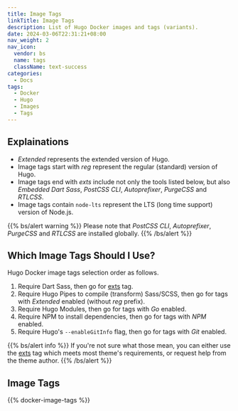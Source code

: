 ```yaml
---
title: Image Tags
linkTitle: Image Tags
description: List of Hugo Docker images and tags (variants).
date: 2024-03-06T22:31:21+08:00
nav_weight: 2
nav_icon:
  vendor: bs
  name: tags
  className: text-success
categories:
  - Docs
tags:
  - Docker
  - Hugo
  - Images
  - Tags
---
```


## Explainations

- _Extended_ represents the extended version of Hugo.
- Image tags start with _reg_ represent the regular (standard) version of Hugo.
- Image tags end with _exts_ include not only the tools listed below, but also _Embedded Dart Sass_, _PostCSS CLI_, _Autoprefixer_, _PurgeCSS_ and _RTLCSS_.
- Image tags contain `node-lts` represent the LTS (long time support) version of Node.js.

{{% bs/alert warning %}}
Please note that _PostCSS CLI_, _Autoprefixer_, _PurgeCSS_ and _RTLCSS_ are installed globally.
{{% /bs/alert %}}

## Which Image Tags Should I Use?

Hugo Docker image tags selection order as follows.

1. Require Dart Sass, then go for [exts](#exts) tag.
1. Require Hugo Pipes to compile (transform) Sass/SCSS, then go for tags with _Extended_ enabled (without _reg_ prefix).
1. Require Hugo Modules, then go for tags with _Go_ enabled.
1. Require NPM to install dependencies, then go for tags with _NPM_ enabled.
1. Require Hugo's `--enableGitInfo` flag, then go for tags with _Git_ enabled.

{{% bs/alert info %}}
If you're not sure what those mean, you can either use the [exts](#exts) tag which meets most theme's requirements, or request help from the theme author.
{{% /bs/alert %}}

## Image Tags

{{% docker-image-tags %}}
